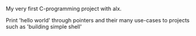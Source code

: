 My very first C-programming project with alx.

Print 'hello world' through pointers and their many use-cases to projects such as 'building simple shell'

